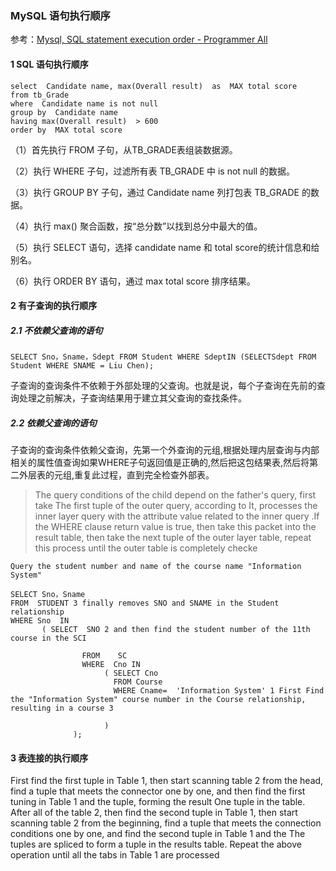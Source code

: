 ### MySQL 语句执行顺序 

参考：[Mysql, SQL statement execution order - Programmer All](https://www.programmerall.com/article/46272084291/) 

#### 1 SQL 语句执行顺序

```mysql
select  Candidate name, max(Overall result)  as  MAX total score 
from tb_Grade 
where  Candidate name is not null 
group by  Candidate name 
having max(Overall result)  > 600 
order by  MAX total score
```

（1）首先执行  FROM 子句，从TB_GRADE表组装数据源。

（2）执行 WHERE 子句，过滤所有表 TB_GRADE 中 is not null 的数据。

（3）执行 GROUP BY 子句，通过 Candidate name 列打包表 TB_GRADE 的数据。

（4）执行 max() 聚合函数，按“总分数”以找到总分中最大的值。

（5）执行 SELECT 语句，选择 candidate name 和 total score的统计信息和给别名。

（6）执行 ORDER BY 语句，通过 max total score 排序结果。

#### 2 有子查询的执行顺序 

##### 2.1 不依赖父查询的语句

```mysql
SELECT Sno，Sname，Sdept FROM Student WHERE SdeptIN (SELECTSdept FROM Student WHERE SNAME = Liu Chen);
```

子查询的查询条件不依赖于外部处理的父查询。也就是说，每个子查询在先前的查询处理之前解决，子查询结果用于建立其父查询的查找条件。

##### 2.2 依赖父查询的语句

子查询的查询条件依赖父查询，先第一个外查询的元组,根据处理内层查询与内部相关的属性值查询如果WHERE子句返回值是正确的,然后把这包结果表,然后将第二外层表的元组,重复此过程，直到完全检查外部表。

> The query conditions of the child depend on the father's query, first take The first tuple of the outer query, according to It, processes the inner layer query with the attribute value related to the inner query .If the WHERE clause return value is true, then take this packet into the result table, then take the next tuple of the outer layer table, repeat this process until the outer table is completely checke

```mysql
Query the student number and name of the course name "Information System"

SELECT Sno，Sname 
FROM  STUDENT 3 finally removes SNO and SNAME in the Student relationship
WHERE Sno  IN
       ( SELECT  SNO 2 and then find the student number of the 11th course in the SCI

                FROM    SC
                WHERE  Cno IN
                     ( SELECT Cno 
                       FROM Course
                       WHERE Cname=  'Information System' 1 First Find the "Information System" course number in the Course relationship, resulting in a course 3

                     )
              );
```

#### 3 表连接的执行顺序

First find the first tuple in Table 1, then start scanning table 2 from the head, find a tuple that meets the connector one by one, and then find the first tuning in Table 1 and the tuple, forming the result One tuple in the table.
After all of the table 2, then find the second tuple in Table 1, then start scanning table 2 from the beginning, find a tuple that meets the connection conditions one by one, and find the second tuple in Table 1 and the The tuples are spliced to form a tuple in the results table.
Repeat the above operation until all the tabs in Table 1 are processed
